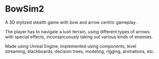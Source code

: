 # BowSim2

A 3D stylized stealth game with bow and arrow centric gameplay.

The player has to navigate a lush terrain, using different types of arrows with special effects, inconspicuously taking out various kinds of enemies.

Made using Unreal Engine, implemented using components, level streaming, blackboards, decision trees, modeling, rigging, animations, etc.
